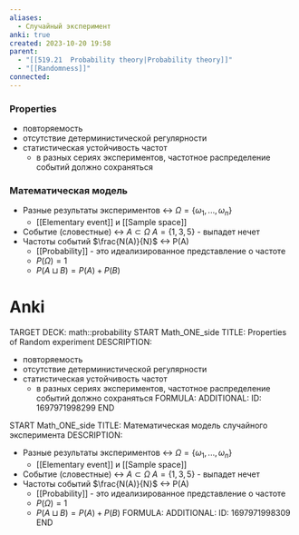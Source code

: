 ```yaml
---
aliases:
  - Случайный эксперимент
anki: true
created: 2023-10-20 19:58
parent:
  - "[[519.21  Probability theory|Probability theory]]"
  - "[[Randomness]]"
connected:
---
```

### Properties
- повторяемость
- отсутствие детерминистической регулярности
- статистическая устойчивость частот
    - в разных сериях экспериментов, частотное распределение событий должно сохраняться


### Математическая модель 
- Разные результаты экспериментов  <-> $\Omega = \{\omega_1, ..., \omega_n\}$
    - [[Elementary event]] и [[Sample space]]
- Событие (словестные) <-> $A \subset \Omega$  $A = \{1, 3, 5\}$ - выпадет нечет
- Частоты событий $\frac{N(A)}{N}$ <-> P(A)
    - [[Probability]] - это идеализированное представление о частоте
    - $P(\Omega) = 1$
    - $P(A \sqcup B) = P(A) + P(B)$

# Anki
TARGET DECK: math::probability
START
Math_ONE_side
TITLE: Properties of Random experiment
DESCRIPTION: 
- повторяемость
- отсутствие детерминистической регулярности
- статистическая устойчивость частот
    - в разных сериях экспериментов, частотное распределение событий должно сохраняться
FORMULA: 
ADDITIONAL:
ID: 1697971998299
END

START
Math_ONE_side
TITLE: Математическая модель случайного эксперимента
DESCRIPTION: 
- Разные результаты экспериментов  <-> $\Omega = \{\omega_1, ..., \omega_n\}$
    - [[Elementary event]] и [[Sample space]]
- Событие (словестные) <-> $A \subset \Omega$  $A = \{1, 3, 5\}$ - выпадет нечет
- Частоты событий $\frac{N(A)}{N}$ <-> P(A)
    - [[Probability]] - это идеализированное представление о частоте
    - $P(\Omega) = 1$
    - $P(A \sqcup B) = P(A) + P(B)$
FORMULA: 
ADDITIONAL:
ID: 1697971998309
END
















